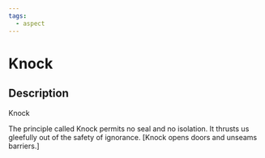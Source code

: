 ```yaml
---
tags:
  - aspect
---
```


# Knock

## Description
Knock

The principle called Knock permits no seal and no isolation. It thrusts us gleefully out of the safety of ignorance. [Knock opens doors and unseams barriers.]